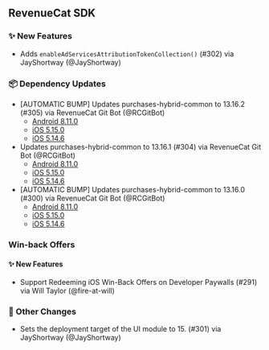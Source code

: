 ## RevenueCat SDK
### ✨ New Features
* Adds `enableAdServicesAttributionTokenCollection()` (#302) via JayShortway (@JayShortway)
### 📦 Dependency Updates
* [AUTOMATIC BUMP] Updates purchases-hybrid-common to 13.16.2 (#305) via RevenueCat Git Bot (@RCGitBot)
  * [Android 8.11.0](https://github.com/RevenueCat/purchases-android/releases/tag/8.11.0)
  * [iOS 5.15.0](https://github.com/RevenueCat/purchases-ios/releases/tag/5.15.0)
  * [iOS 5.14.6](https://github.com/RevenueCat/purchases-ios/releases/tag/5.14.6)
* Updates purchases-hybrid-common to 13.16.1 (#304) via RevenueCat Git Bot (@RCGitBot)
  * [Android 8.11.0](https://github.com/RevenueCat/purchases-android/releases/tag/8.11.0)
  * [iOS 5.15.0](https://github.com/RevenueCat/purchases-ios/releases/tag/5.15.0)
  * [iOS 5.14.6](https://github.com/RevenueCat/purchases-ios/releases/tag/5.14.6)
* [AUTOMATIC BUMP] Updates purchases-hybrid-common to 13.16.0 (#300) via RevenueCat Git Bot (@RCGitBot)
  * [Android 8.11.0](https://github.com/RevenueCat/purchases-android/releases/tag/8.11.0)
  * [iOS 5.15.0](https://github.com/RevenueCat/purchases-ios/releases/tag/5.15.0)
  * [iOS 5.14.6](https://github.com/RevenueCat/purchases-ios/releases/tag/5.14.6)
### Win-back Offers
#### ✨ New Features
* Support Redeeming iOS Win-Back Offers on Developer Paywalls (#291) via Will Taylor (@fire-at-will)

### 🔄 Other Changes
* Sets the deployment target of the UI module to 15. (#301) via JayShortway (@JayShortway)
